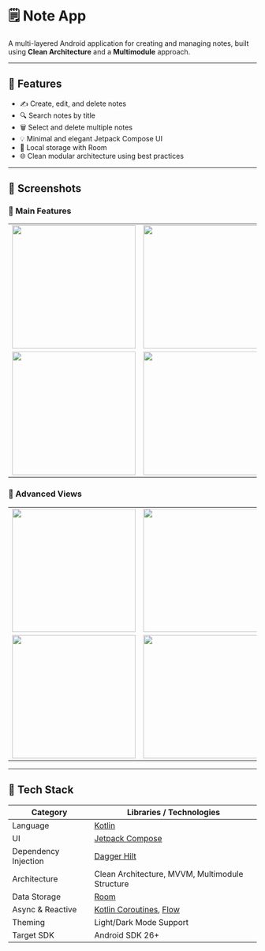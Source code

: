 # 🗒️ Note App

A multi-layered Android application for creating and managing notes, built using **Clean Architecture** and a **Multimodule** approach.

---

## 🚀 Features

- ✍️ Create, edit, and delete notes
- 🔍 Search notes by title
- 🗑️ Select and delete multiple notes
- 💡 Minimal and elegant Jetpack Compose UI
- 🔐 Local storage with Room
- 🌐 Clean modular architecture using best practices

---

## 📸 Screenshots

### 🔹 Main Features

<table>
  <tr>
    <td><img src="https://github.com/user-attachments/assets/9197df62-43e1-4ba4-af81-476d1bebc8b1" width="250"/></td>
    <td><img src="https://github.com/user-attachments/assets/25f45bf1-39fa-4e49-ac9d-4fbcb2897d32" width="250"/></td>
    <td><img src="https://github.com/user-attachments/assets/95eb0bc5-9978-43cd-9839-b82fd4b32d3c" width="250"/></td>
  </tr>
  <tr>
    <td><img src="https://github.com/user-attachments/assets/156eef1a-86e0-48dc-b7ab-9f08dd860929" width="250"/></td>
    <td><img src="https://github.com/user-attachments/assets/641b0944-1de7-4c8d-8c00-3608187b307b" width="250"/></td>
    <td><img src="https://github.com/user-attachments/assets/7407c06f-19ea-434d-90b7-cf5a8f1a177c" width="250"/></td>
  </tr>
</table>

### 🔹 Advanced Views

<table>
  <tr>
    <td><img src="https://github.com/user-attachments/assets/867d65af-de21-492d-b56f-e30a450d61aa" width="250"/></td>
    <td><img src="https://github.com/user-attachments/assets/89cd3890-fd5f-4e42-a467-30a15b5c44e2" width="250"/></td>
    <td><img src="https://github.com/user-attachments/assets/295f9b4f-76a8-45f4-b6c9-49a012c3dcf5" width="250"/></td>
  </tr>
  <tr>
    <td><img src="https://github.com/user-attachments/assets/f39eda5d-0fc4-4f29-baea-b737593cf42c" width="250"/></td>
    <td><img src="https://github.com/user-attachments/assets/87365123-1f73-4112-88b9-b179f07f924a" width="250"/></td>
    <td><img src="https://github.com/user-attachments/assets/15100dbb-8f37-4e45-86e2-aa7c5cf9bef1" width="250"/></td>
  </tr>
</table>

---

## 🧰 Tech Stack

| Category        | Libraries / Technologies                              |
|----------------|--------------------------------------------------------|
| Language        | [Kotlin](https://kotlinlang.org/)                     |
| UI              | [Jetpack Compose](https://developer.android.com/jetpack/compose) |
| Dependency Injection | [Dagger Hilt](https://dagger.dev/hilt/)         |
| Architecture    | Clean Architecture, MVVM, Multimodule Structure       |
| Data Storage    | [Room](https://developer.android.com/jetpack/androidx/releases/room) |
| Async & Reactive| [Kotlin Coroutines](https://kotlinlang.org/docs/coroutines-overview.html), [Flow](https://developer.android.com/kotlin/flow) |
| Theming         | Light/Dark Mode Support                               |
| Target SDK      | Android SDK 26+   
